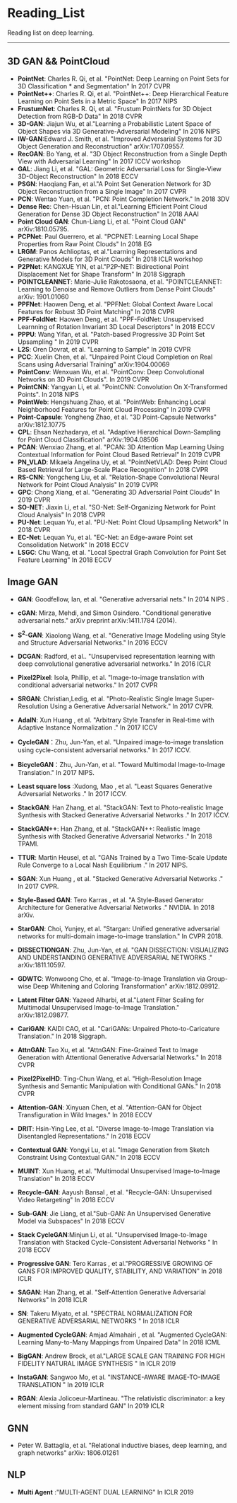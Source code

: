# Reading_List
Reading list on deep learning. 

***

## 3D GAN && PointCloud
* **PointNet**: Charles R. Qi, et al. "PointNet: Deep Learning on Point Sets for 3D Classification * and Segmentation" In 2017 CVPR
* **PointNet++**: Charles R. Qi, et al. "PointNet++: Deep Hierarchical Feature Learning on Point Sets in a Metric Space" In 2017 NIPS
* **FrustumNet**: Charles R. Qi, et al. "Frustum PointNets for 3D Object Detection from RGB-D Data" In 2018 CVPR
* **3D-GAN**: Jiajun Wu, et al."Learning a Probabilistic Latent Space of Object Shapes via 3D Generative-Adversarial Modeling" In 2016 NIPS
* **IW-GAN**:Edward J. Smith, et al. "Improved Adversarial Systems for 3D Object Generation and Reconstruction" arXiv:1707.09557. 
* **RecGAN**: Bo Yang, et al. "3D Object Reconstruction from a Single Depth View with Adversarial Learning" In 2017 ICCV workshop
* **GAL**: Jiang Li, et al. "GAL: Geometric Adversarial Loss for Single-View 3D-Object Reconstruction" In 2018 ECCV
* **PSGN**: Haoqiang Fan, et al."A Point Set Generation Network for 3D Object Reconstruction from a Single Image" In 2017 CVPR
* **PCN**: Wentao Yuan, et al. "PCN: Point Completion Network." In 2018 3DV
* **Dense Rec**: Chen-Hsuan Lin, et al."Learning Efficient Point Cloud Generation for Dense 3D Object Reconstruction" In 2018 AAAI
* **Point Cloud GAN**: Chun-Liang Li, et al. "Point Cloud GAN"  arXiv:1810.05795. 
* **PCPNet**: Paul Guerrero, et al. "PCPNET: Learning Local Shape Properties from Raw Point Clouds" In 2018 EG
* **LRGM**: Panos Achlioptas, et al."Learning Representations and Generative Models for 3D Point Clouds" In 2018 ICLR workshop 
* **P2PNet**: KANGXUE YIN, et al."P2P-NET: Bidirectional Point Displacement Net for Shape Transform" In 2018 Siggraph
* **POINTCLEANNET**: Marie-Julie Rakotosaona, et al. "POINTCLEANNET: Learning to Denoise and Remove Outliers from Dense Point Clouds" arXiv: 1901.01060 
* **PPFNet**: Haowen Deng, et al. "PPFNet: Global Context Aware Local Features for Robust 3D Point Matching" In 2018 CVPR
* **PPF-FoldNet**: Haowen Deng, et al. "PPF-FoldNet: Unsupervised Learnning of Rotation Invariant 3D Local Descriptors" In 2018 ECCV
* **PPPU**: Wang Yifan, et al. "Patch-based Progressive 3D Point Set Upsampling " In 2019 CVPR
* **L2S**: Oren Dovrat, et al. "Learning to Sample" In 2019 CVPR
* **PCC**: Xuelin Chen, et al. "Unpaired Point Cloud Completion on Real Scans using Adversarial Training" arXiv:1904.00069
* **PointConv**: Wenxuan Wu, et al. "PointConv: Deep Convolutional Networks on 3D Point Clouds". In 2019 CVPR 
* **PointCNN**: Yangyan Li, et al. "PointCNN: Convolution On X-Transformed Points". In 2018 NIPS 
* **PointWeb**: Hengshuang Zhao, et al. "PointWeb: Enhancing Local Neighborhood Features for Point Cloud Processing"  In 2019 CVPR 
* **Point-Capsule**: Yongheng Zhao, et al. "3D Point-Capsule Networks" arXiv:1812.10775
* **CPL**: Ehsan Nezhadarya, et al. "Adaptive Hierarchical Down-Sampling for Point Cloud Classification"  arXiv:1904.08506 
* **PCAN**: Wenxiao Zhang, et al.  "PCAN: 3D Attention Map Learning Using Contextual Information for Point Cloud Based Retrieval" In 2019 CVPR
* **PN_VLAD**: Mikaela Angelina Uy, et al. "PointNetVLAD: Deep Point Cloud Based Retrieval for Large-Scale Place Recognition" In 2018 CVPR
* **RS-CNN**: Yongcheng Liu, et al. "Relation-Shape Convolutional Neural Network for Point Cloud Analysis" In 2019 CVPR
* **GPC**: Chong Xiang, et al. "Generating 3D Adversarial Point Clouds" In 2019 CVPR
* **SO-NET**: Jiaxin Li, et al. "SO-Net: Self-Organizing Network for Point Cloud Analysis" In 2018 CVPR
* **PU-Net**: Lequan Yu, et al. "PU-Net: Point Cloud Upsampling Network" In 2018 CVPR
* **EC-Net**: Lequan Yu, et al. "EC-Net: an Edge-aware Point set Consolidation Network" In 2018 ECCV
* **LSGC**: Chu Wang, et al. "Local Spectral Graph Convolution for Point Set Feature Learning" In 2018 ECCV

## Image GAN
* **GAN**: Goodfellow, Ian, et al. "Generative adversarial nets." In 2014 NIPS .  

* **cGAN**: Mirza, Mehdi, and Simon Osindero. "Conditional generative adversarial nets." arXiv preprint arXiv:1411.1784 (2014). 

* **S<sup>2</sup>-GAN**: Xiaolong Wang, et al. "Generative Image Modeling using Style and Structure Adversarial Networks." In 2016 ECCV 

* **DCGAN**: Radford, et al.. "Unsupervised representation learning with deep convolutional generative adversarial networks." In 2016 ICLR

* **Pixel2Pixel**: Isola, Phillip, et al. "Image-to-image translation with conditional adversarial networks."  In 2017 CVPR

* **SRGAN**: Christian,Ledig, et al. "Photo-Realistic Single Image Super-Resolution Using a Generative Adversarial  Network."  In 2017 CVPR.

* **AdaIN**: Xun Huang , et al. "Arbitrary Style Transfer in Real-time with Adaptive Instance Normalization ."  In 2017 ICCV

* **CycleGAN**：Zhu, Jun-Yan, et al. "Unpaired image-to-image translation using cycle-consistent adversarial networks." In 2017 ICCV. 

* **BicycleGAN**：Zhu, Jun-Yan, et al. "Toward Multimodal Image-to-Image Translation." In 2017 NIPS. 

* **Least square loss** :Xudong, Mao , et al. "Least Squares Generative Adversarial Networks ." In 2017 ICCV. 

* **StackGAN**: Han Zhang, et al. "StackGAN: Text to Photo-realistic Image Synthesis with Stacked Generative Adversarial Networks ." In 2017 ICCV. 

* **StackGAN++**: Han Zhang, et al. "StackGAN++: Realistic Image Synthesis with Stacked Generative Adversarial Networks ." In 2018 TPAMI. 

* **TTUR**: Martin Heusel, et al. "GANs Trained by a Two Time-Scale Update Rule Converge to a Local Nash Equilibrium ." In 2017 NIPS.

* **SGAN**: Xun Huang , et al. "Stacked Generative Adversarial Networks ." In 2017 CVPR. 

* **Style-Based GAN**: Tero Karras , et al. "A Style-Based Generator Architecture for Generative Adversarial Networks ." NVIDIA. In 2018 arXiv. 

* **StarGAN**: Choi, Yunjey, et al. "Stargan: Unified generative adversarial networks for multi-domain image-to-image translation." In CVPR 2018. 

* **DISSECTIONGAN**: Zhu, Jun-Yan, et al.  "GAN DISSECTION: VISUALIZING AND UNDERSTANDING GENERATIVE ADVERSARIAL NETWORKS ." arXiv:1811.10597.

* **GDWTC**: Wonwoong Cho, et al. "Image-to-Image Translation via Group-wise Deep Whitening and Coloring Transformation" arXiv:1812.09912. 

* **Latent Filter GAN**: Yazeed Alharbi, et al."Latent Filter Scaling for Multimodal Unsupervised Image-to-Image Translation." arXiv:1812.09877.

* **CariGAN**: KAIDI CAO, et al. "CariGANs: Unpaired Photo-to-Caricature Translation."  In 2018 Siggraph. 

* **AttnGAN**: Tao Xu, et al. "AttnGAN: Fine-Grained Text to Image Generation with Attentional Generative Adversarial Networks." In 2018 CVPR

* **Pixel2PixelHD**: Ting-Chun Wang, et al. "High-Resolution Image Synthesis and Semantic Manipulation with Conditional GANs." In 2018 CVPR

* **Attention-GAN**: Xinyuan Chen, et al. "Attention-GAN for Object Transfiguration in Wild Images." In 2018 ECCV

* **DRIT**: Hsin-Ying Lee, et al. "Diverse Image-to-Image Translation via Disentangled Representations." In 2018 ECCV

* **Contextual GAN**: Yongyi Lu, et al. "Image Generation from Sketch Constraint Using Contextual GAN." In 2018 ECCV

* **MUINT**: Xun Huang, et al. "Multimodal Unsupervised Image-to-Image Translation" In 2018 ECCV

* **Recycle-GAN**: Aayush Bansal , et al. "Recycle-GAN: Unsupervised Video Retargeting" In 2018 ECCV

* **Sub-GAN**: Jie Liang, et al."Sub-GAN: An Unsupervised Generative Model via Subspaces" In 2018 ECCV

* **Stack CycleGAN**:Minjun Li, et al. "Unsupervised Image-to-Image Translation with Stacked Cycle-Consistent Adversarial Networks " In 2018 ECCV

* **Progressive GAN**: Tero Karras , et al."PROGRESSIVE GROWING OF GANS FOR IMPROVED QUALITY, STABILITY, AND VARIATION" In 2018 ICLR

* **SAGAN**: Han Zhang, et al. "Self-Attention Generative Adversarial Networks" In 2018 ICLR

* **SN**: Takeru Miyato, et al. "SPECTRAL NORMALIZATION FOR GENERATIVE ADVERSARIAL NETWORKS " In 2018 ICLR

* **Augmented CycleGAN**: Amjad Almahairi , et al. "Augmented CycleGAN: Learning Many-to-Many Mappings from Unpaired Data" In 2018 ICML

* **BigGAN**: Andrew Brock, et al."LARGE SCALE GAN TRAINING FOR HIGH FIDELITY NATURAL IMAGE SYNTHESIS " In ICLR 2019

* **InstaGAN**: Sangwoo Mo, et al. "INSTANCE-AWARE IMAGE-TO-IMAGE TRANSLATION " In 2019 ICLR

* **RGAN**: Alexia Jolicoeur-Martineau. "The relativistic discriminator: a key element missing from standard GAN" In 2019 ICLR



## GNN
* Peter W. Battaglia, et al. "Relational inductive biases, deep learning, and graph networks" arXiv: 1806.01261


## NLP

* **Multi Agent** :"MULTI-AGENT DUAL LEARNING" In ICLR 2019
